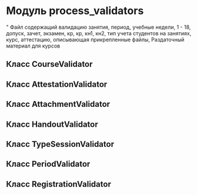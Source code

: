 # Модуль process_validators

" Файл содержащий валидацию занятия, период, учебные недели, 1 - 18, допуск, зачет, экзамен, кр, кр, кн1, кн2, тип учета студентов на занятиях, курс, аттестацию, описывающая прикрепленные файлы, Раздаточный материал для курсов

## Класс CourseValidator



## Класс AttestationValidator



## Класс AttachmentValidator



## Класс HandoutValidator



## Класс TypeSessionValidator



## Класс PeriodValidator



## Класс RegistrationValidator

